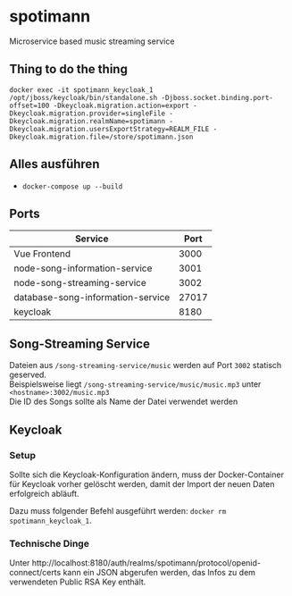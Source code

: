 # spotimann
Microservice based music streaming service

## Thing to do the thing

```
docker exec -it spotimann_keycloak_1 /opt/jboss/keycloak/bin/standalone.sh -Djboss.socket.binding.port-offset=100 -Dkeycloak.migration.action=export -Dkeycloak.migration.provider=singleFile -Dkeycloak.migration.realmName=spotimann -Dkeycloak.migration.usersExportStrategy=REALM_FILE -Dkeycloak.migration.file=/store/spotimann.json
```

## Alles ausführen
- `docker-compose up --build`

## Ports
| Service                           | Port  |
| --------------------------------- | ----- |
| Vue Frontend                      | 3000  |
| node-song-information-service     | 3001  |
| node-song-streaming-service       | 3002  |
| database-song-information-service | 27017 |
| keycloak                          | 8180  |

## Song-Streaming Service
Dateien aus `/song-streaming-service/music` werden auf Port `3002` statisch geserved. <br> 
Beispielsweise liegt `/song-streaming-service/music/music.mp3` unter `<hostname>:3002/music.mp3`<br>
Die ID des Songs sollte als Name der Datei verwendet werden

## Keycloak

### Setup

Sollte sich die Keycloak-Konfiguration ändern, muss der Docker-Container für Keycloak vorher gelöscht werden, damit der Import der neuen Daten erfolgreich abläuft.

Dazu muss folgender Befehl ausgeführt werden: `docker rm spotimann_keycloak_1`.

### Technische Dinge

Unter http://localhost:8180/auth/realms/spotimann/protocol/openid-connect/certs kann ein JSON abgerufen werden, das Infos zu dem verwendeten Public RSA Key enthält.